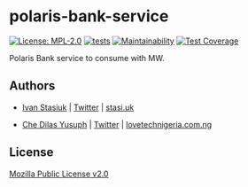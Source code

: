 # polaris-bank-service

[![License: MPL-2.0](https://img.shields.io/badge/license-MPL--2.0-purple.svg)](https://github.com/glocurrency/polaris-bank-service/blob/main/LICENSE)
[![tests](https://github.com/glocurrency/polaris-bank-service/actions/workflows/tests.yml/badge.svg)](https://github.com/glocurrency/polaris-bank-service/actions/workflows/tests.yml)
[![Maintainability](https://api.codeclimate.com/v1/badges/ddd9e67d0f5fc9d08f46/maintainability)](https://codeclimate.com/github/glocurrency/polaris-bank-service/maintainability)
[![Test Coverage](https://api.codeclimate.com/v1/badges/ddd9e67d0f5fc9d08f46/test_coverage)](https://codeclimate.com/github/glocurrency/polaris-bank-service/test_coverage)

Polaris Bank service to consume with MW. 

## Authors
- [Ivan Stasiuk](https://github.com/brokeyourbike) | [Twitter](https://twitter.com/brokeyourbike) | [stasi.uk](https://stasi.uk)

- [Che Dilas Yusuph](https://github.com/dilas12345) | [Twitter](https://twitter.com/josephdilas) | [lovetechnigeria.com.ng](https://lovetechnigeria.com.ng)

## License
[Mozilla Public License v2.0](https://github.com/glocurrency/polaris-bank-service/blob/main/LICENSE)
